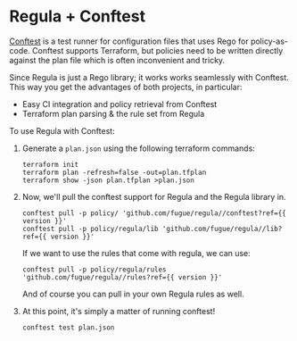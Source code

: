 # Regula + Conftest

[Conftest](https://github.com/open-policy-agent/conftest) is a test runner for configuration files that uses Rego for
policy-as-code.  Conftest supports Terraform, but policies need to be written
directly against the plan file which is often inconvenient and tricky.

Since Regula is just a Rego library; it works works seamlessly with Conftest.
This way you get the advantages of both projects, in particular:

 -  Easy CI integration and policy retrieval from Conftest
 -  Terraform plan parsing & the rule set from Regula

To use Regula with Conftest:

1.  Generate a `plan.json` using the following terraform commands:

        terraform init
        terraform plan -refresh=false -out=plan.tfplan
        terraform show -json plan.tfplan >plan.json

2.  Now, we'll pull the conftest support for Regula and the Regula library in.

        conftest pull -p policy/ 'github.com/fugue/regula//conftest?ref={{ version }}'
        conftest pull -p policy/regula/lib 'github.com/fugue/regula//lib?ref={{ version }}'

    If we want to use the rules that come with regula, we can
    use:

        conftest pull -p policy/regula/rules 'github.com/fugue/regula//rules?ref={{ version }}'

    And of course you can pull in your own Regula rules as well.

3.  At this point, it's simply a matter of running conftest!

        conftest test plan.json